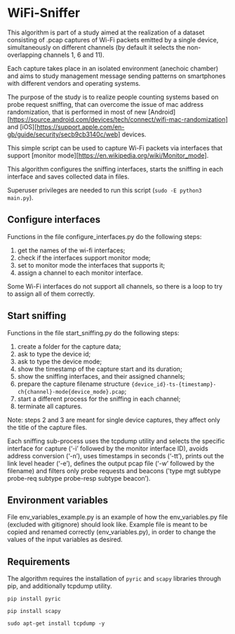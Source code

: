 # WiFi-Sniffer

This algorithm is part of a study aimed at the realization of a dataset consisting of .pcap captures of Wi-Fi packets emitted by a single device, simultaneously on different channels (by default it selects the non-overlapping channels 1, 6 and 11).


Each capture takes place in an isolated environment (anechoic chamber) and aims to study management message sending patterns on smartphones with different vendors and operating systems.

The purpose of the study is to realize people counting systems based on probe request sniffing, that can overcome the issue of mac address randomization, that is performed in most of new [Android][https://source.android.com/devices/tech/connect/wifi-mac-randomization] and [iOS][https://support.apple.com/en-gb/guide/security/secb9cb3140c/web] devices.

This simple script can be used to capture Wi-Fi packets via interfaces that support [monitor mode][https://en.wikipedia.org/wiki/Monitor_mode].

This algorithm configures the sniffing interfaces, starts the sniffing in each interface and saves collected data in files.

Superuser privileges are needed to run this script (`sudo -E python3 main.py`).

## Configure interfaces
Functions in the file configure_interfaces.py do the following steps:

1) get the names of the wi-fi interfaces;
2) check if the interfaces support monitor mode;
3) set to monitor mode the interfaces that supports it;
3) assign a channel to each monitor interface.

Some Wi-Fi interfaces do not support all channels, so there is a loop to try to assign all of them correctly.

## Start sniffing
Functions in the file start_sniffing.py do the following steps:
1) create a folder for the capture data;
2) ask to type the device id;
3) ask to type the device mode;
4) show the timestamp of the capture start and its duration;
5) show the sniffing interfaces, and their assigned channels;
6) prepare the capture filename structure
`{device_id}-ts-{timestamp}-ch{channel}-mode{device_mode}.pcap`;
7) start a different process for the sniffing in each channel;
8) terminate all captures.

Note: steps 2 and 3 are meant for single device captures, they affect only the title of the capture files.

Each sniffing sub-process uses the tcpdump utility and selects the specific interface for capture (‘-i’ followed by the monitor interface ID), avoids address conversion (‘-n’), uses timestamps in  seconds (‘-tt’), prints out the link level header (‘-e’), defines the output pcap file (‘-w’ followed by the filename) and filters only probe requests and beacons ('type mgt subtype probe-req subtype probe-resp subtype beacon’).


## Environment variables
File env_variables_example.py is an example of how the env_variables.py file (excluded with gitignore) should look like.
Example file is meant to be copied and renamed correctly (env_variables.py), in order to change the values of the input variables as desired.

## Requirements
The algorithm requires the installation of `pyric` and `scapy` libraries through pip, and additionally tcpdump utility.

`pip install pyric`

`pip install scapy`

`sudo apt-get install tcpdump -y`
